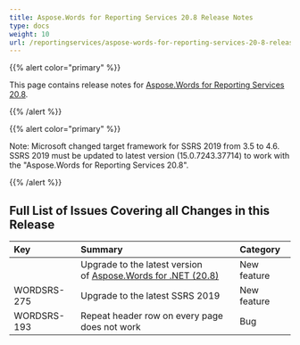 ```yaml
---
title: Aspose.Words for Reporting Services 20.8 Release Notes
type: docs
weight: 10
url: /reportingservices/aspose-words-for-reporting-services-20-8-release-notes/
---
```


{{% alert color="primary" %}} 

This page contains release notes for [Aspose.Words for Reporting Services 20.8](https://downloads.aspose.com/words/reportingservices/new-releases/aspose.words-for-reporting-services-20.8-\(msi\)/).

{{% /alert %}} 

{{% alert color="primary" %}} 

Note: Microsoft changed target framework for SSRS 2019 from 3.5 to 4.6. SSRS 2019 must be updated to latest version (15.0.7243.37714) to work with the "Aspose.Words for Reporting Services 20.8".

{{% /alert %}}

## Full List of Issues Covering all Changes in this Release

|Key |Summary |Category |
| :- | :- | :- |
| |Upgrade to the latest version of [Aspose.Words for .NET (20.8)](https://docs.aspose.com/words/net/aspose-words-for-net-20-8-release-notes/)|New feature|
|WORDSRS-275|Upgrade to the latest SSRS 2019|New feature|
|WORDSRS-193|Repeat header row on every page does not work|Bug|
